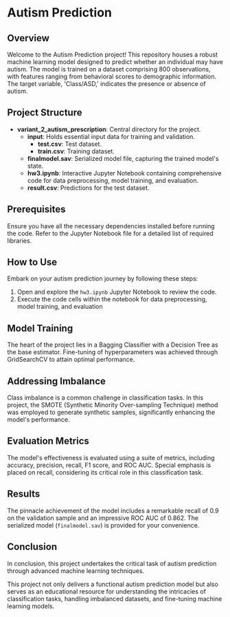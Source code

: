 # Autism Prediction

## Overview

Welcome to the Autism Prediction project! This repository houses a robust machine learning model designed to predict whether an individual may have autism. The model is trained on a dataset comprising 800 observations, with features ranging from behavioral scores to demographic information. The target variable, 'Class/ASD,' indicates the presence or absence of autism.

## Project Structure

- **variant_2_autism_prescription**: Central directory for the project.
  - **input**: Holds essential input data for training and validation.
    - **test.csv**: Test dataset.
    - **train.csv**: Training dataset.
  - **finalmodel.sav**: Serialized model file, capturing the trained model's state.
  - **hw3.ipynb**: Interactive Jupyter Notebook containing comprehensive code for data preprocessing, model training, and evaluation.
  - **result.csv**: Predictions for the test dataset.

## Prerequisites

Ensure you have all the necessary dependencies installed before running the code. Refer to the Jupyter Notebook file for a detailed list of required libraries.

## How to Use

Embark on your autism prediction journey by following these steps:
1. Open and explore the `hw3.ipynb` Jupyter Notebook to review the code.
2. Execute the code cells within the notebook for data preprocessing, model training, and evaluation

## Model Training

The heart of the project lies in a Bagging Classifier with a Decision Tree as the base estimator. Fine-tuning of hyperparameters was achieved through GridSearchCV to attain optimal performance.

## Addressing Imbalance

Class imbalance is a common challenge in classification tasks. In this project, the SMOTE (Synthetic Minority Over-sampling Technique) method was employed to generate synthetic samples, significantly enhancing the model's performance.

## Evaluation Metrics

The model's effectiveness is evaluated using a suite of metrics, including accuracy, precision, recall, F1 score, and ROC AUC. Special emphasis is placed on recall, considering its critical role in this classification task.

## Results

The pinnacle achievement of the model includes a remarkable recall of 0.9 on the validation sample and an impressive ROC AUC of 0.862. The serialized model (`finalmodel.sav`) is provided for your convenience.

## Conclusion

In conclusion, this project undertakes the critical task of autism prediction through advanced machine learning techniques. 

This project not only delivers a functional autism prediction model but also serves as an educational resource for understanding the intricacies of classification tasks, handling imbalanced datasets, and fine-tuning machine learning models.


